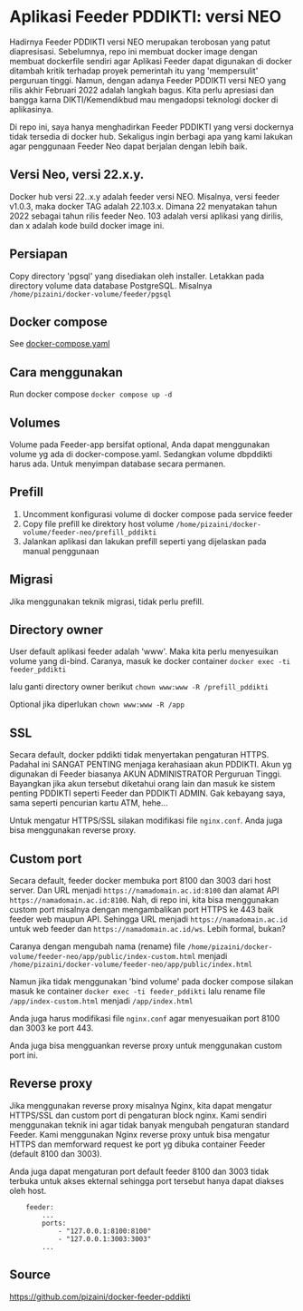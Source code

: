 # Aplikasi Feeder PDDIKTI: versi NEO
Hadirnya Feeder PDDIKTI versi NEO merupakan terobosan yang patut diapresisasi. Sebelumnya, repo ini membuat docker image dengan membuat dockerfile sendiri agar Aplikasi Feeder dapat digunakan di docker ditambah kritik terhadap proyek pemerintah itu yang 'mempersulit' perguruan tinggi. Namun, dengan adanya Feeder PDDIKTI versi NEO yang rilis akhir Februari 2022 adalah langkah bagus. Kita perlu apresiasi dan bangga karna DIKTI/Kemendikbud mau mengadopsi teknologi docker di aplikasinya. 

Di repo ini, saya hanya menghadirkan Feeder PDDIKTI yang versi dockernya tidak tersedia di docker hub. Sekaligus ingin berbagi apa yang kami lakukan agar penggunaan Feeder Neo dapat berjalan dengan lebih baik.

## Versi Neo, versi 22.x.y.
Docker hub versi 22..x.y adalah feeder versi NEO. Misalnya, versi feeder v1.0.3, maka docker TAG adalah 22.103.x.
Dimana 22 menyatakan tahun 2022 sebagai tahun rilis feeder Neo. 103 adalah versi aplikasi yang dirilis, dan x adalah kode build docker image ini. 

## Persiapan
Copy directory 'pgsql' yang disediakan oleh installer. Letakkan pada directory volume data database PostgreSQL. Misalnya `/home/pizaini/docker-volume/feeder/pgsql`

## Docker compose
See [docker-compose.yaml](https://github.com/pizaini/docker-feeder-pddikti/blob/master/docker-compose.yaml)

## Cara menggunakan
Run docker compose
`docker compose up -d`

## Volumes
Volume pada Feeder-app bersifat optional, Anda dapat menggunakan volume yg ada di docker-compose.yaml.
Sedangkan volume dbpddikti harus ada. Untuk menyimpan database secara permanen.

## Prefill
1. Uncomment konfigurasi volume di docker compose pada service feeder
2. Copy file prefill ke direktory host volume `/home/pizaini/docker-volume/feeder-neo/prefill_pddikti`
3. Jalankan aplikasi dan lakukan prefill seperti yang dijelaskan pada manual penggunaan

## Migrasi
Jika menggunakan teknik migrasi, tidak perlu prefill.

## Directory owner
User default aplikasi feeder adalah 'www'. Maka kita perlu menyesuikan volume yang di-bind. Caranya, masuk ke docker container
`docker exec -ti feeder_pddikti`

lalu ganti directory owner berikut
`chown www:www -R /prefill_pddikti`

Optional jika diperlukan
`chown www:www -R /app`

## SSL
Secara default, docker pddikti tidak menyertakan pengaturan HTTPS. Padahal ini SANGAT PENTING menjaga kerahasiaan akun PDDIKTI. Akun yg digunakan di Feeder biasanya AKUN ADMINISTRATOR Perguruan Tinggi. Bayangkan jika akun tersebut diketahui orang lain dan masuk ke sistem penting PDDIKTI seperti Feeder dan PDDIKTI ADMIN. Gak kebayang saya, sama seperti pencurian kartu ATM, hehe...

Untuk mengatur HTTPS/SSL silakan modifikasi file `nginx.conf`. Anda juga bisa menggunakan reverse proxy.

## Custom port
Secara default, feeder docker membuka port 8100 dan 3003 dari host server. Dan URL menjadi `https://namadomain.ac.id:8100` dan alamat API `https://namadomain.ac.id:8100`. Nah, di repo ini, kita bisa menggunakan custom port misalnya dengan mengambalikan port HTTPS ke 443 baik feeder web maupun API. Sehingga URL menjadi `https://namadomain.ac.id` untuk web feeder dan `https://namadomain.ac.id/ws`. Lebih formal, bukan?

Caranya dengan mengubah nama (rename) file `/home/pizaini/docker-volume/feeder-neo/app/public/index-custom.html` menjadi `/home/pizaini/docker-volume/feeder-neo/app/public/index.html`

Namun jika tidak menggunakan 'bind volume' pada docker compose silakan masuk ke container `docker exec -ti feeder_pddikti` lalu rename file `/app/index-custom.html` menjadi `/app/index.html`

Anda juga harus modifikasi file `nginx.conf` agar menyesuaikan port 8100 dan 3003 ke port 443. 

Anda juga bisa mengguankan reverse proxy untuk menggunakan custom port ini.

## Reverse proxy
Jika menggunakan reverse proxy misalnya Nginx, kita dapat mengatur HTTPS/SSL dan custom port di pengaturan block nginx. Kami sendiri menggunakan teknik ini agar tidak banyak mengubah pengaturan standard Feeder. Kami menggunakan Nginx reverse proxy untuk bisa mengatur HTTPS dan memforward request ke port yg dibuka container Feeder (default 8100 dan 3003).

Anda juga dapat mengaturan port default feeder 8100 dan 3003 tidak terbuka untuk akses ekternal sehingga port tersebut hanya dapat diakses oleh host.
````
    feeder:
        ...
        ports:
            - "127.0.0.1:8100:8100"
            - "127.0.0.1:3003:3003"
        ...
  ````

## Source
https://github.com/pizaini/docker-feeder-pddikti
